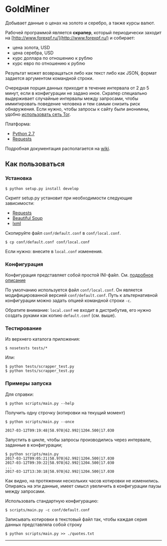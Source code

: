 # GoldMiner

Добывает данные о ценах на золото и серебро, а также курсы валют.
	
Рабочей программой является **скрапер**, который периодически заходит на [http://www.forexpf.ru/](http://www.forexpf.ru/) и собирает:

* цена золота, USD
* цена серебра, USD
* курс доллара по отношению к рублю
* курс евро по отношению к рублю

Результат может возвращаться либо как текст либо как JSON, формат задается аргументом командной строки.

Очередная порция данных приходит в течение интервала от 2 до 5 минут, если в конфигурации не задано иное. Скрапер специально выдерживает случайные интервалы между запросами, чтобы иммитировать поведение человека и тем самым снизить риск обнаружения. Если нужно, чтобы запросы к сайту были анонимны, удобно [использовать сеть Tor](http://github.com/skrushinsky/goldminer/wiki/GoldMinerAnonymity).

Платформа:

  * [Python 2.7](http://python.org)
  * [Requests](http://docs.python-requests.org/en/master/)

Подробная документация располагается на [wiki](http://github.com/skrushinsky/goldminer/wiki).


## Как пользоваться

### Установка

```
$ python setup.py install develop
```

Скрипт setup.py установит при необходимости следующие зависимости:

* [Requests](http://docs.python-requests.org/en/master/)
* [Beautiful Soup](http://www.crummy.com/software/BeautifulSoup/bs4/doc/)
* [lxml](http://lxml.de)

Скопируйте файл `conf/default.conf` в `conf/local.conf`.

```
$ cp conf/default.conf conf/local.conf
```

Если нужно: внесите в `local.conf` изменения.

### Конфигурация

Конфигурация представляет собой простой INI-файл. См. [подробное описание](http://github.com/skrushinsky/goldminer/wiki/GoldMinerConfiguration)

По умолчанию используется файл `conf/local.conf`. Он является модифицированной версией
`conf/default.conf`. Путь к альтернативной конфигурации можно задать опцией командной строки `-c`.

Обратите внимание: `local.conf` не входит в дистрибутив, его нужно создать руками как копию `default.conf` (см. выше).

### Тестирование

Из верхнего каталога приложения:

```
$ nosetests tests/*
```

Или:

```
$ python tests/scrapper_test.py
$ python tests/scrapper_test.py
```

### Примеры запуска

Для справки:

```
$ python scripts/main.py --help
```

Получить одну строчку (котировки на текущий момент)

```
$ python scripts/main.py --once

2017-03-12T09:19:48|58.978|62.992|1204.500|17.030
```

Запустить в цикле, чтобы запросы производились через интервале, заданные в конфигурации;

```
$ python scripts/main.py 
2017-03-12T09:05:21|58.978|62.992|1204.500|17.030
2017-03-12T09:39:22|58.978|62.992|1204.500|17.030
...
2017-03-12T13:30:18|58.978|62.992|1204.500|17.030
```

Как видно, на протяжении нескольких часов котировки не изменились. Опираясь на эти данные, имеет смысл увеличить в конфигурации паузы между запросами.

Использовать стандартную конфигурацию:

```
$ scripts/main.py -c conf/default.conf 
```

Записывать котировки в текстовый файл так, чтобы каждая серия данных представляла собой строку

```
$ python scripts/main.py >> ./quotes.txt
```
- - -

